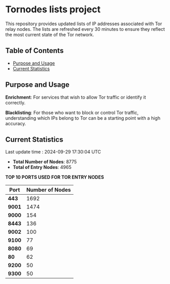 # Tornodes lists project

This repository provides updated lists of IP addresses associated with Tor relay nodes. The lists are refreshed every 30 minutes to ensure they reflect the most current state of the Tor network.

## Table of Contents

- [Purpose and Usage](#purpose-and-usage)
- [Current Statistics](#current-statistics)


## Purpose and Usage

**Enrichment**: For services that wish to allow Tor traffic or identify it correctly.

**Blacklisting**: For those who want to block or control Tor traffic, understanding which IPs belong to Tor can be a starting point with a high accuracy.

## Current Statistics

Last update time : 2024-09-29 17:30:04 UTC

- **Total Number of Nodes**: 8775
- **Total of Entry Nodes**: 4965

**TOP 10 PORTS USED FOR TOR ENTRY NODES**

| **Port** | **Number of Nodes** |
|------|-----------------|
| **443**   | 1692  |
| **9001**   | 1474  |
| **9000**   | 154  |
| **8443**   | 136  |
| **9002**   | 100  |
| **9100**   | 77  |
| **8080**   | 69  |
| **80**   | 62  |
| **9200**   | 50  |
| **9300**   | 50  |

